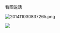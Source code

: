 
看图说话


![201411030837265.png](http://upload-images.jianshu.io/upload_images/952890-bc74256db491cf67.png?imageMogr2/auto-orient/strip%7CimageView2/2/w/1240)


![](http://img.blog.csdn.net/20150709140541173?watermark/2/text/aHR0cDovL2Jsb2cuY3Nkbi5uZXQv/font/5a6L5L2T/fontsize/400/fill/I0JBQkFCMA==/dissolve/70/gravity/Center)